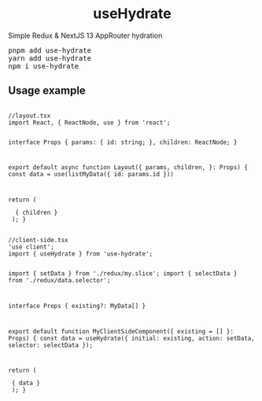 <h1 align="center">useHydrate</h1>
<p>Simple Redux & NextJS 13 AppRouter hydration</p>

<pre>
pnpm add use-hydrate
yarn add use-hydrate
npm i use-hydrate
</pre>

<h2>Usage example</h2>
<code>
//layout.tsx
import React, { ReactNode, use } from 'react';


interface Props {
  params: {
    id: string;
   },
  children: ReactNode;
}

export default async function Layout({
  params,
  children,
}: Props) {
  const data = use(listMyData({ id: params.id }))

  return (
    <div>
      <MyClientSideComponent existing={data} />
      { children }
    </div>
  );
}
</code>

<code>
//client-side.tsx
'use client';
import { useHydrate } from 'use-hydrate';

import { setData } from './redux/my.slice';
import { selectData } from './redux/data.selector';


interface Props {
  existing?: MyData[]
}


export default function MyClientSideComponent({ existing = [] }: Props) {
  const data = useHydrate({ initial: existing, action: setData, selector: selectData });

  return (
    <div className="flex">
      { data }
    </div>
  );
}
</code>